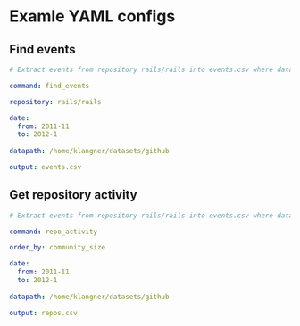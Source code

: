# Examle YAML configs

## Find events

```YAML
# Extract events from repository rails/rails into events.csv where data in range from 2011-11 to 2012-1

command: find_events

repository: rails/rails

date:
  from: 2011-11
  to: 2012-1
  
datapath: /home/klangner/datasets/github

output: events.csv  
```

## Get repository activity

```YAML
# Extract events from repository rails/rails into events.csv where data in range from 2011-11 to 2012-1

command: repo_activity

order_by: community_size

date:
  from: 2011-11
  to: 2012-1
  
datapath: /home/klangner/datasets/github

output: repos.csv  
```


